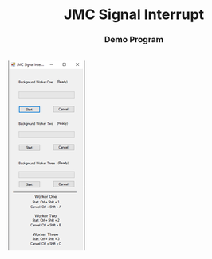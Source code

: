 <h1 align="center">JMC Signal Interrupt</h1>
<h3 align="center">Demo Program</h3>
<br>
<img align="center" src="Images/SignalInterupt.png" alt="SignalInterupt">
